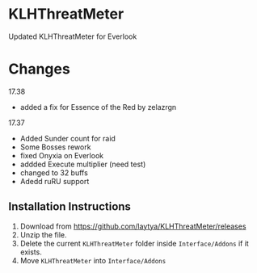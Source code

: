 # KLHThreatMeter

Updated KLHThreatMeter for Everlook

# Changes

17.38
- added a fix for Essence of the Red by zelazrgn

17.37
- Added Sunder count for raid
- Some Bosses rework
- fixed Onyxia on Everlook
- addded Execute multiplier (need test)
- changed to 32 buffs
- Adedd ruRU support

## Installation Instructions

1. Download from https://github.com/laytya/KLHThreatMeter/releases
2. Unzip the file.
3. Delete the current `KLHThreatMeter` folder inside `Interface/Addons` if it exists.
4. Move `KLHThreatMeter` into `Interface/Addons`



